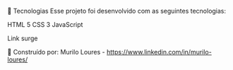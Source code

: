 🚀 Tecnologias
Esse projeto foi desenvolvido com as seguintes tecnologias:

HTML 5
CSS 3
JavaScript


Link surge



💼 Construído por:
Murilo Loures - https://www.linkedin.com/in/murilo-loures/




